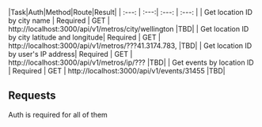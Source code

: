 |Task|Auth|Method|Route|Result|
| :---: | :---:| :---: | :---: |
| Get location ID by city name | Required | GET | http://localhost:3000/api/v1/metros/city/wellington |TBD|
| Get location ID by city latitude and longitude| Required | GET | http://localhost:3000/api/v1/metros/???41.3174.783, |TBD|
| Get location ID by user's IP address| Required | GET | http://localhost:3000/api/v1/metros/ip/??? |TBD|
| Get events by location ID | Required | GET | http://localhost:3000/api/v1/events/31455 |TBD|


## Requests
Auth is required for all of them
